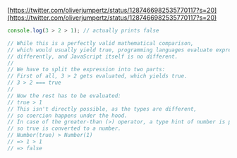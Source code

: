 [https://twitter.com/oliverjumpertz/status/1287466982535770117?s=20](https://twitter.com/oliverjumpertz/status/1287466982535770117?s=20)

```JavaScript
console.log(3 > 2 > 1); // actually prints false

// While this is a perfectly valid mathematical comparison, 
// which would usually yield true, programming languages evaluate expressions
// differently, and JavaScript itself is no different.
//
// We have to split the expression into two parts:
// First of all, 3 > 2 gets evaluated, which yields true.
// 3 > 2 === true
//
// Now the rest has to be evaluated:
// true > 1
// This isn't directly possible, as the types are different, 
// so coercion happens under the hood.
// In case of the greater-than (>) operator, a type hint of number is passed,
// so true is converted to a number.
// Number(true) > Number(1)
// => 1 > 1
// => false
```